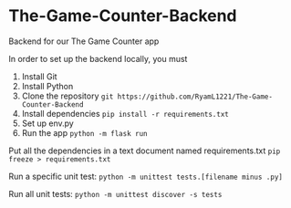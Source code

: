 # The-Game-Counter-Backend

Backend for our The Game Counter app

In order to set up the backend locally, you must

1. Install Git
2. Install Python
3. Clone the repository `git https://github.com/RyamL1221/The-Game-Counter-Backend`
4. Install dependencies `pip install -r requirements.txt`
5. Set up env.py
6. Run the app `python -m flask run `

Put all the dependencies in a text document named requirements.txt `pip freeze > requirements.txt`

Run a specific unit test: `python -m unittest tests.[filename minus .py]`

Run all unit tests: `python -m unittest discover -s tests`

